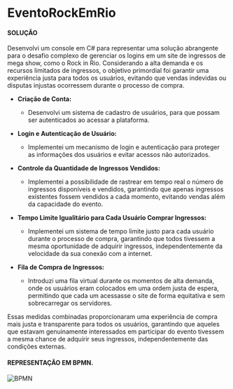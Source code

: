 # EventoRockEmRio



#### SOLUÇÃO

Desenvolvi um console em C# para representar uma solução abrangente para o desafio complexo de gerenciar os logins em um site de ingressos de mega show, como o Rock in Rio. Considerando a alta demanda e os recursos limitados de ingressos, o objetivo primordial foi garantir uma experiência justa para todos os usuários, evitando que vendas indevidas ou disputas injustas ocorressem durante o processo de compra.

- **Criação de Conta:**
  - Desenvolvi um sistema de cadastro de usuários, para que possam ser autenticados ao acessar a plataforma.
  
- **Login e Autenticação de Usuário:**
  - Implementei um mecanismo de login e autenticação para proteger as informações dos usuários e evitar acessos não autorizados.
  
- **Controle da Quantidade de Ingressos Vendidos:**
  - Implementei a possibilidade de rastrear em tempo real o número de ingressos disponíveis e vendidos, garantindo que apenas ingressos existentes fossem vendidos a cada momento, evitando vendas além da capacidade do evento.
  
- **Tempo Limite Igualitário para Cada Usuário Comprar Ingressos:**
  - Implementei um sistema de tempo limite justo para cada usuário durante o processo de compra, garantindo que todos tivessem a mesma oportunidade de adquirir ingressos, independentemente da velocidade da sua conexão com a internet.
  
- **Fila de Compra de Ingressos:**
  - Introduzi uma fila virtual durante os momentos de alta demanda, onde os usuários eram colocados em uma ordem justa de espera, permitindo que cada um acessasse o site de forma equitativa e sem sobrecarregar os servidores.

Essas medidas combinadas proporcionaram uma experiência de compra mais justa e transparente para todos os usuários, garantindo que aqueles que estavam genuinamente interessados em participar do evento tivessem a mesma chance de adquirir seus ingressos, independentemente das condições externas.

#### REPRESENTAÇÃO EM BPMN.

![BPMN](https://github.com/SilasSousadeJesus/EventoRockEmRio/assets/94381042/57a5f308-81ed-445a-951a-9587d966c1a0)
